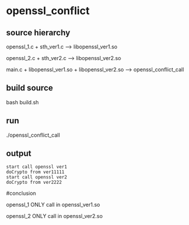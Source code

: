 # openssl_conflict

## source hierarchy
openssl_1.c + sth_ver1.c --> libopenssl_ver1.so

openssl_2.c + sth_ver2.c --> libopenssl_ver2.so

main.c + libopenssl_ver1.so + libopenssl_ver2.so --> openssl_conflict_call

## build source
bash build.sh


## run
./openssl_conflict_call


## output
```
start call openssl ver1
doCrypto from ver11111
start call openssl ver2
doCrypto from ver2222
```

#conclusion

openssl_1 ONLY call in openssl_ver1.so

openssl_2 ONLY call in openssl_ver2.so


